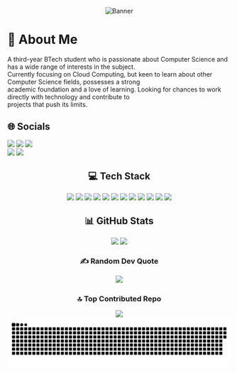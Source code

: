 <p align="center">
  <img src="https://camo.githubusercontent.com/1ecb2e9568d5f780044c7f401a8e54226e921a9fa74868131f82bb45872e0214/68747470733a2f2f63646e622e61727473746174696f6e2e636f6d2f702f6173736574732f696d616765732f696d616765732f3033362f3132352f3430352f6f726967696e616c2f69676f722d667265697461732d6d6573612e6769663f31363136373739353632" alt="Banner" />
</p>

# 💫 About Me

A third-year BTech student who is passionate about Computer Science and has a wide range of interests in the subject.<br>
Currently focusing on Cloud Computing, but keen to learn about other Computer Science fields, possesses a strong<br>
academic foundation and a love of learning. Looking for chances to work directly with technology and contribute to<br>
projects that push its limits.

## 🌐 Socials

<a href="https://instagram.com/sdotc_30"><img src="https://img.shields.io/badge/Instagram-%23E4405F.svg?logo=Instagram&logoColor=white" /></a>
<a href="https://linkedin.com/in/shubh-chaturvedi-ba787a266"><img src="https://img.shields.io/badge/LinkedIn-%230077B5.svg?logo=linkedin&logoColor=white" /></a>
<a href="mailto:shubhchaturvedii@gmail.com"><img src="https://img.shields.io/badge/Email-D14836?logo=gmail&logoColor=white" /></a>  
<a href="https://leetcode.com/u/Shubh_Chaturvedi/"><img src="https://img.shields.io/badge/-LeetCode-FFA116?style=flat&logo=leetcode&logoColor=black" /></a>
<a href="https://www.naukri.com/code360/profile/a6e008dd-7fd5-4653-b780-d30f42cefb36"><img src="https://img.shields.io/badge/-Coding%20Ninjas-DD6620?style=flat&logo=codingninjas&logoColor=white" /></a>

<div align="center">

## 💻 Tech Stack

<img src="https://img.shields.io/badge/css3-%231572B6.svg?style=for-the-badge&logo=css3&logoColor=white" />
<img src="https://img.shields.io/badge/java-%23ED8B00.svg?style=for-the-badge&logo=openjdk&logoColor=white" />
<img src="https://img.shields.io/badge/javascript-%23323330.svg?style=for-the-badge&logo=javascript&logoColor=%23F7DF1E" />
<img src="https://img.shields.io/badge/python-3670A0?style=for-the-badge&logo=python&logoColor=ffdd54" />
<img src="https://img.shields.io/badge/html5-%23E34F26.svg?style=for-the-badge&logo=html5&logoColor=white" />
<img src="https://img.shields.io/badge/DigitalOcean-%230167ff.svg?style=for-the-badge&logo=digitalOcean&logoColor=white" />
<img src="https://img.shields.io/badge/AWS-%23FF9900.svg?style=for-the-badge&logo=amazon-aws&logoColor=white" />
<img src="https://img.shields.io/badge/Canva-%2300C4CC.svg?style=for-the-badge&logo=Canva&logoColor=white" />
<img src="https://img.shields.io/badge/Render-%2346E3B7.svg?style=for-the-badge&logo=render&logoColor=white" />
<img src="https://img.shields.io/badge/firebase-%23039BE5.svg?style=for-the-badge&logo=firebase" />
<img src="https://img.shields.io/badge/firebase-a08021?style=for-the-badge&logo=firebase&logoColor=ffcd34" />
<img src="https://img.shields.io/badge/github-%23121011.svg?style=for-the-badge&logo=github&logoColor=white" />

## 📊 GitHub Stats

<img src="https://github-readme-stats.vercel.app/api?username=sdotc30&theme=dark&hide_border=false&include_all_commits=true&count_private=false" />  
<img src="https://github-readme-stats.vercel.app/api/top-langs/?username=sdotc30&theme=dark&hide_border=false&include_all_commits=true&count_private=false&layout=compact" />

### ✍️ Random Dev Quote

<img src="https://quotes-github-readme.vercel.app/api?type=horizontal&theme=radical" />

### 🔝 Top Contributed Repo

<img src="https://github-contributor-stats.vercel.app/api?username=sdotc30&limit=5&theme=dark&combine_all_yearly_contributions=true" />

</div>

<picture>
  <source media="(prefers-color-scheme: dark)" srcset="https://raw.githubusercontent.com/DevanshV03/DevanshV03/output/github-snake-dark.svg" />
  <source media="(prefers-color-scheme: light)" srcset="https://raw.githubusercontent.com/DevanshV03/DevanshV03/output/github-snake.svg" />
  <img alt="github-snake" src="https://raw.githubusercontent.com/DevanshV03/DevanshV03/output/github-snake.svg" />
</picture>
<!-- Proudly created with GPRM ( https://gprm.itsvg.in ) -->
